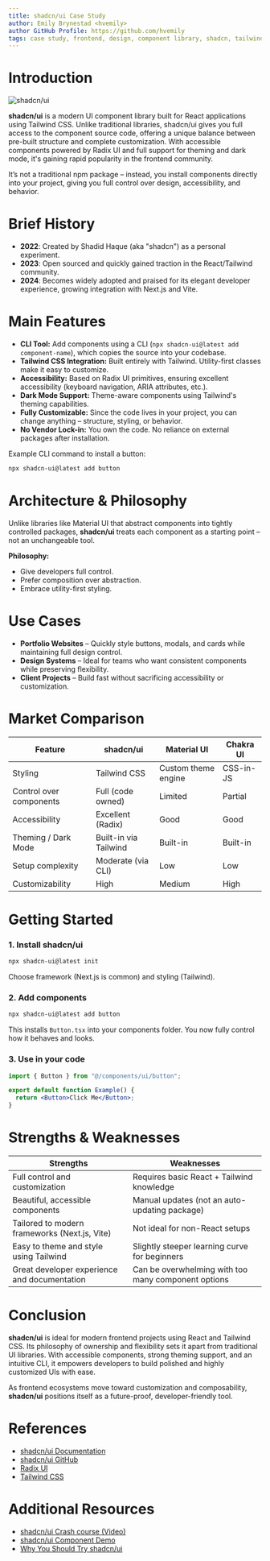```yaml
---
title: shadcn/ui Case Study
author: Emily Brynestad <hvemily>
author GitHub Profile: https://github.com/hvemily
tags: case study, frontend, design, component library, shadcn, tailwind
---
```


# Introduction

![shadcn/ui](https://github.com/hvemily/assets/blob/main/shadcn_landing.png)

**shadcn/ui** is a modern UI component library built for React applications using Tailwind CSS. Unlike traditional libraries, shadcn/ui gives you full access to the component source code, offering a unique balance between pre-built structure and complete customization. With accessible components powered by Radix UI and full support for theming and dark mode, it's gaining rapid popularity in the frontend community.

It’s not a traditional npm package – instead, you install components directly into your project, giving you full control over design, accessibility, and behavior.


# Brief History

- **2022**: Created by Shadid Haque (aka "shadcn") as a personal experiment.
- **2023**: Open sourced and quickly gained traction in the React/Tailwind community.
- **2024**: Becomes widely adopted and praised for its elegant developer experience, growing integration with Next.js and Vite.

# Main Features

- **CLI Tool:** Add components using a CLI (`npx shadcn-ui@latest add component-name`), which copies the source into your codebase.
- **Tailwind CSS Integration:** Built entirely with Tailwind. Utility-first classes make it easy to customize.
- **Accessibility:** Based on Radix UI primitives, ensuring excellent accessibility (keyboard navigation, ARIA attributes, etc.).
- **Dark Mode Support:** Theme-aware components using Tailwind's theming capabilities.
- **Fully Customizable:** Since the code lives in your project, you can change anything – structure, styling, or behavior.
- **No Vendor Lock-in:** You own the code. No reliance on external packages after installation.

Example CLI command to install a button:
```bash
npx shadcn-ui@latest add button
```

# Architecture & Philosophy

Unlike libraries like Material UI that abstract components into tightly controlled packages, **shadcn/ui** treats each component as a starting point – not an unchangeable tool.

**Philosophy:**

- Give developers full control.
- Prefer composition over abstraction.
- Embrace utility-first styling.

# Use Cases

- **Portfolio Websites** – Quickly style buttons, modals, and cards while maintaining full design control.
- **Design Systems** – Ideal for teams who want consistent components while preserving flexibility.
- **Client Projects** – Build fast without sacrificing accessibility or customization.


# Market Comparison

| Feature                 | shadcn/ui           | Material UI          | Chakra UI            |
|------------------------|---------------------|----------------------|----------------------|
| Styling                | Tailwind CSS        | Custom theme engine  | CSS-in-JS            |
| Control over components| Full (code owned)   | Limited              | Partial              |
| Accessibility          | Excellent (Radix)   | Good                 | Good                 |
| Theming / Dark Mode    | Built-in via Tailwind| Built-in            | Built-in             |
| Setup complexity       | Moderate (via CLI)  | Low                  | Low                  |
| Customizability        | High                | Medium               | High                 |

# Getting Started

### 1. Install shadcn/ui

```bash
npx shadcn-ui@latest init
```

Choose framework (Next.js is common) and styling (Tailwind).

### 2. Add components

```bash
npx shadcn-ui@latest add button
```

This installs `Button.tsx` into your components folder. You now fully control how it behaves and looks.

### 3. Use in your code

```jsx
import { Button } from "@/components/ui/button";

export default function Example() {
  return <Button>Click Me</Button>;
}
```

# Strengths & Weaknesses

| Strengths                                         | Weaknesses                                              |
|--------------------------------------------------|---------------------------------------------------------|
| Full control and customization                   | Requires basic React + Tailwind knowledge               |
| Beautiful, accessible components                 | Manual updates (not an auto-updating package)           |
| Tailored to modern frameworks (Next.js, Vite)    | Not ideal for non-React setups                          |
| Easy to theme and style using Tailwind           | Slightly steeper learning curve for beginners           |
| Great developer experience and documentation     | Can be overwhelming with too many component options     |

# Conclusion

**shadcn/ui** is ideal for modern frontend projects using React and Tailwind CSS. Its philosophy of ownership and flexibility sets it apart from traditional UI libraries. With accessible components, strong theming support, and an intuitive CLI, it empowers developers to build polished and highly customized UIs with ease.

As frontend ecosystems move toward customization and composability, **shadcn/ui** positions itself as a future-proof, developer-friendly tool.

# References

- [shadcn/ui Documentation](https://ui.shadcn.com/)
- [shadcn/ui GitHub](https://github.com/shadcn-ui/ui)
- [Radix UI](https://www.radix-ui.com/)
- [Tailwind CSS](https://tailwindcss.com/)

# Additional Resources

- [shadcn/ui Crash course (Video)](https://www.youtube.com/watch?v=wcTzlJi2Oz4&ab_channel=NetNinja)
- [shadcn/ui Component Demo](https://ui.shadcn.com/docs/components/button)
- [Why You Should Try shadcn/ui](https://medium.com/front-end-weekly/seven-reasons-why-i-love-shadcn-ui-bccaee4ae46d)
